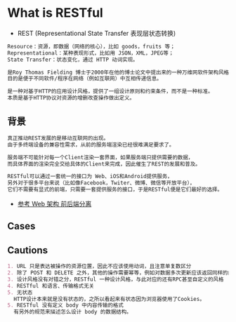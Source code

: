 # What is RESTful
* REST (Representational State Transfer 表现层状态转换)
```md
Resource：资源，即数据（网络的核心），比如 goods，fruits 等；
Representational：某种表现形式，比如用 JSON，XML，JPEG等；
State Transfer：状态变化，通过 HTTP 动词实现。
```
```md
是Roy Thomas Fielding 博士于2000年在他的博士论文中提出来的一种万维网软件架构风格，
目的是便于不同软件/程序在网络（例如互联网）中互相传递信息。
```
```md
是一种对基于HTTP的应用设计风格，提供了一组设计原则和约束条件，而不是一种标准。
本质是基于HTTP协议对资源的增删改查操作做出定义。
```
## 背景
```md
真正推动REST发展的是移动互联网的出现。
由于多终端设备的兼容性需求，从前的服务端渲染已经很难满足要求了。

服务端不可能针对每一个Client渲染一套界面，如果服务端只提供需要的数据，
而具体界面的渲染完全交给具体的Client来完成，因此催生了REST的发展和普及。

RESTful可以通过一套统一的接口为 Web、iOS和Android提供服务，
另外对于很多平台来说（比如像Facebook，Twiter、微博、微信等开放平台），
它们不需要有显式的前端，只需要一套提供服务的接口，于是RESTful便是它们最好的选择。
```
* [参考 Web 架构 前后端分离]()
## Cases


## Cautions
```md
1. URL 只是表达被操作的资源位置，因此不应该使用动词，且注意单复数区分
2. 除了 POST 和 DELETE 之外，其他的操作需要幂等，例如对数据多次更新应该返回同样的内容
3. 设计风格没有对错之分，RESTful 一种设计风格，与此对应的还有RPC甚至自定义的风格
4. RESTful 和语言、传输格式无关
5. 无状态
  HTTP设计本来就是没有状态的，之所以看起来有状态因为浏览器使用了Cookies。
5. RESTful 没有定义 body 中内容传输的格式
  有另外的规范来描述怎么设计 body 的数据结构。
```

